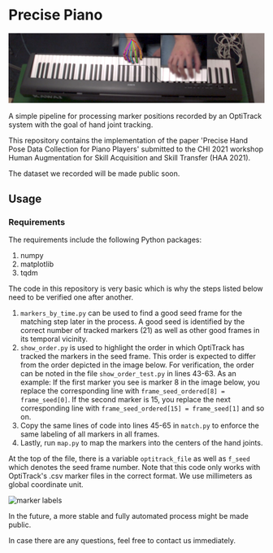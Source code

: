 # Precise Piano

![teaser](teaser.png)

A simple pipeline for processing marker positions recorded by an OptiTrack system with the goal of hand joint tracking.

This repository contains the implementation of the paper 'Precise Hand Pose Data Collection for Piano Players' submitted
to the CHI 2021 workshop Human Augmentation for Skill Acquisition and Skill Transfer (HAA 2021).

The dataset we recorded will be made public soon.

## Usage

### Requirements

The requirements include the following Python packages:
1. numpy
2. matplotlib
3. tqdm

The code in this repository is very basic which is why the steps listed below need to be verified one after another.

1. `markers_by_time.py` can be used to find a good seed frame for the matching step later in the process. A good seed
   is identified by the correct number of tracked markers (21) as well as other good frames in its temporal vicinity.
2. `show_order.py` is used to highlight the order in which OptiTrack has tracked the markers in the seed frame. This
order is expected to differ from the order depicted in the image below. For verification, the order can be noted in the 
   file `show_order_test.py` in lines 43-63. As an example: If the first marker you see is marker 8 in the image below,
   you replace the corresponding line with `frame_seed_ordered[8] = frame_seed[0]`. If the second marker is 15, you
   replace the next corresponding line with `frame_seed_ordered[15] = frame_seed[1]` and so on.    
3. Copy the same lines of code into lines 45-65 in `match.py` to enforce the same labeling of all markers in all frames.
4. Lastly, run `map.py` to map the markers into the centers of the hand joints.

At the top of the file, there is a variable `optitrack_file` as well as `f_seed` which denotes the seed frame number.
Note that this code only works with OptiTrack's .csv marker files in the correct format. We use millimeters as global
coordinate unit.

![marker labels](labels.png)

In the future, a more stable and fully automated process might be made public.

In case there are any questions, feel free to contact us immediately.
